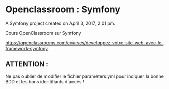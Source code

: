 # Openclassroom : Symfony

A Symfony project created on April 3, 2017, 2:01 pm.

Cours OpenClassroom sur Symfony 

https://openclassrooms.com/courses/developpez-votre-site-web-avec-le-framework-symfony

## ATTENTION :
Ne pas oublier de modifier le fichier parameters.yml pour indiquer la bonne BDD et les bons identifiants d'accès !